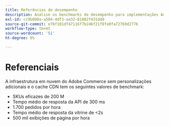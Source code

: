 ```yaml
---
title: Referências de desempenho
description: Analise os benchmarks de desempenho para implementações Adobe Commerce hospedadas na infraestrutura de nuvem de Adobe.
exl-id: cc9b090a-a504-4df3-aa32-81882f431dd9
source-git-commit: e76f101df47116f7b246f21f0fe0fa72769d2776
workflow-type: tm+mt
source-wordcount: '51'
ht-degree: 0%

---
```


# Referenciais

A infraestrutura em nuvem do Adobe Commerce sem personalizações adicionais e o cache CDN tem os seguintes valores de benchmark:

- SKUs eficazes de 200 M
- Tempo médio de resposta da API de 300 ms
- 1.700 pedidos por hora
- Tempo médio de resposta da vitrine de &lt;2s
- 500 mil exibições de página por hora
